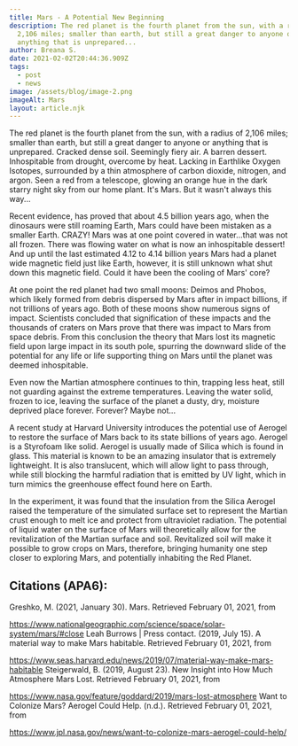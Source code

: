 ```yaml
---
title: Mars - A Potential New Beginning
description: The red planet is the fourth planet from the sun, with a radius of
  2,106 miles; smaller than earth, but still a great danger to anyone or
  anything that is unprepared...
author: Breana S.
date: 2021-02-02T20:44:36.909Z
tags:
  - post
  - news
image: /assets/blog/image-2.png
imageAlt: Mars
layout: article.njk
---
```

The red planet is the fourth planet from the sun, with a radius of 2,106 miles; smaller than earth, but still a great danger to anyone or anything that is unprepared. Cracked dense soil. Seemingly fiery air. A barren dessert. Inhospitable from drought, overcome by heat. Lacking in Earthlike Oxygen Isotopes, surrounded by a thin atmosphere of carbon dioxide, nitrogen, and argon. Seen a red from a telescope, glowing an orange hue in the dark starry night sky from our home plant. It's Mars. But it wasn't always this way...

Recent evidence, has proved that about 4.5 billion years ago, when the dinosaurs were still roaming Earth, Mars could have been mistaken as a smaller Earth. CRAZY! Mars was at one point covered in water...that was not all frozen. There was flowing water on what is now an inhospitable dessert! And up until the last estimated 4.12 to 4.14 billion years Mars had a planet wide magnetic field just like Earth, however, it is still unknown what shut down this magnetic field. Could it have been the cooling of Mars' core?


At one point the red planet had two small moons: Deimos and Phobos, which likely formed from debris dispersed by Mars after in impact billions, if not trillions of years ago. Both of these moons show numerous signs of impact. Scientists concluded that signification of these impacts and the thousands of craters on Mars prove that there was impact to Mars from space debris. From this conclusion the theory that Mars lost its magnetic field upon large impact in its south pole, spurring the downward slide of the potential for any life or life supporting thing on Mars until the planet was deemed inhospitable.

Even now the Martian atmosphere continues to thin, trapping less heat, still not guarding against the extreme temperatures. Leaving the water solid, frozen to ice, leaving the surface of the planet a dusty, dry, moisture deprived place forever. Forever? Maybe not...

A recent study at Harvard University introduces the potential use of Aerogel to restore the surface of Mars back to its state billions of years ago. Aerogel is a Styrofoam like solid. Aerogel is usually made of Silica which is found in glass. This material is known to be an amazing insulator that is extremely lightweight. It is also translucent, which will allow light to pass through, while still blocking the harmful radiation that is emitted by UV light, which in turn mimics the greenhouse effect found here on Earth.

In the experiment, it was found that the insulation from the Silica Aerogel raised the temperature of the simulated surface set to represent the Martian crust enough to melt ice and protect from ultraviolet radiation. The potential of liquid water on the surface of Mars will theoretically allow for the revitalization of the Martian surface and soil. Revitalized soil will make it possible to grow crops on Mars, therefore, bringing humanity one step closer to exploring Mars, and potentially inhabiting the Red Planet.


## Citations (APA6):

Greshko, M. (2021, January 30).
Mars. Retrieved February 01, 2021, from

https://www.nationalgeographic.com/science/space/solar-system/mars/#close
Leah
Burrows | Press contact. (2019, July 15). A material way to make Mars habitable.
Retrieved February 01, 2021, from

https://www.seas.harvard.edu/news/2019/07/material-way-make-mars-habitable
Steigerwald,
B. (2019, August 23).
New Insight into How Much Atmosphere Mars Lost.
Retrieved February 01, 2021, from

https://www.nasa.gov/feature/goddard/2019/mars-lost-atmosphere
Want to Colonize Mars? Aerogel Could Help. (n.d.). Retrieved February 01, 2021, from

https://www.jpl.nasa.gov/news/want-to-colonize-mars-aerogel-could-help/

 